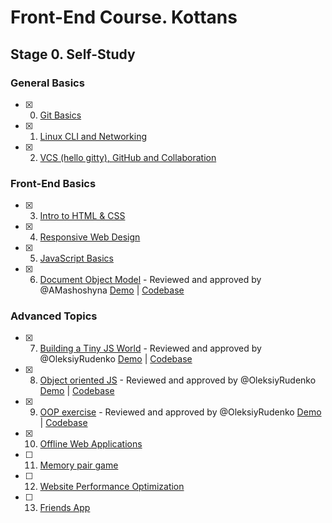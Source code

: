 # Front-End Course. Kottans

## Stage 0. Self-Study

### General Basics
- [x] 0. [Git Basics](task_git_basics)
- [x] 1. [Linux CLI and Networking](task_linux_cli)
- [x] 2. [VCS (hello gitty), GitHub and Collaboration](task_git_collaboration)

### Front-End Basics
- [x] 3. [Intro to HTML & CSS](task_html_css_intro)
- [x] 4. [Responsive Web Design](task_responsive_web_design)
- [x] 5. [JavaScript Basics](task_js_basics)
- [x] 6. [Document Object Model](task_js_dom) - Reviewed and approved by @AMashoshyna [Demo](https://romanovaleksander.github.io/js-dom/) | [Codebase](https://github.com/RomanovAleksander/js-dom)

### Advanced Topics
- [x] 7. [Building a Tiny JS World](task_js_pre_oop)  - Reviewed and approved by @OleksiyRudenko [Demo](https://romanovaleksander.github.io/a-tiny-JS-world/) | [Codebase](https://github.com/RomanovAleksander/a-tiny-JS-world)
- [x] 8. [Object oriented JS](task_js_oop) - Reviewed and approved by @OleksiyRudenko [Demo](https://romanovaleksander.github.io/frogger-game/) | [Codebase](https://github.com/RomanovAleksander/frogger-game)
- [x] 9. [OOP exercise](task_js_pre_oop_improved) - Reviewed and approved by @OleksiyRudenko  [Demo](https://romanovaleksander.github.io/a-tiny-JS-world/) | [Codebase](task_js_pre_oop_improved/index.js)
- [x] 10. [Offline Web Applications](task_offline_web_app)
- [ ] 11. [Memory pair game](https://github.com/kottans/frontend/blob/master/tasks/memory-pair-game.md)
- [ ] 12. [Website Performance Optimization](https://github.com/kottans/frontend/blob/master/tasks/app-design-performance.md)
- [ ] 13. [Friends App](https://github.com/kottans/frontend/blob/master/tasks/friends-app.md)
